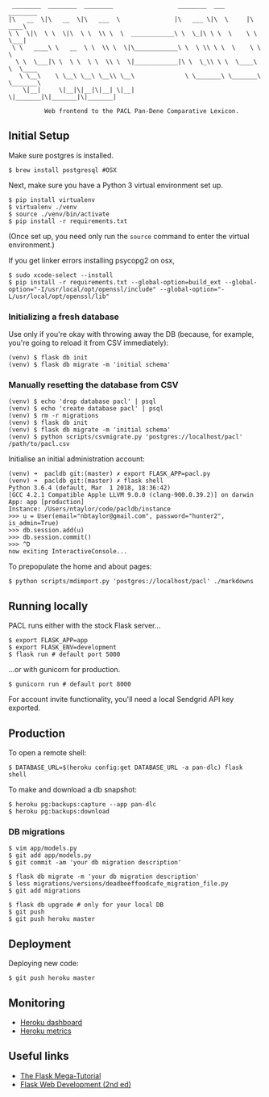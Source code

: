```
 ________  ________  ________                  ________  ___       ________     
|\   __  \|\   __  \|\   ___  \               |\   ___ \|\  \     |\   ____\    
\ \  \|\  \ \  \|\  \ \  \\ \  \  ____________\ \  \_|\ \ \  \    \ \  \___|    
 \ \   ____\ \   __  \ \  \\ \  \|\____________\ \  \ \\ \ \  \    \ \  \       
  \ \  \___|\ \  \ \  \ \  \\ \  \|____________|\ \  \_\\ \ \  \____\ \  \____  
   \ \__\    \ \__\ \__\ \__\\ \__\              \ \_______\ \_______\ \_______\
    \|__|     \|__|\|__|\|__| \|__|               \|_______|\|_______|\|_______|
                                                                                
          Web frontend to the PACL Pan-Dene Comparative Lexicon.
```

## Initial Setup

Make sure postgres is installed.

```
$ brew install postgresql #OSX
```

Next, make sure you have a Python 3 virtual environment set up.

```
$ pip install virtualenv 
$ virtualenv ./venv
$ source ./venv/bin/activate
$ pip install -r requirements.txt
```

(Once set up, you need only run the `source` command to enter the virtual
environment.)

If you get linker errors installing psycopg2 on osx,
```
$ sudo xcode-select --install
$ pip install -r requirements.txt --global-option=build_ext --global-option="-I/usr/local/opt/openssl/include" --global-option="-L/usr/local/opt/openssl/lib"
```

### Initializing a fresh database

Use only if you're okay with throwing away the DB (because, for example,
you're going to reload it from CSV immediately):

```
(venv) $ flask db init
(venv) $ flask db migrate -m 'initial schema'
```

### Manually resetting the database from CSV


```
(venv) $ echo 'drop database pacl' | psql
(venv) $ echo 'create database pacl' | psql
(venv) $ rm -r migrations
(venv) $ flask db init
(venv) $ flask db migrate -m 'initial schema'
(venv) $ python scripts/csvmigrate.py 'postgres://localhost/pacl' /path/to/pacl.csv
```

Initialise an initial administration account:

```
(venv) ➜  pacldb git:(master) ✗ export FLASK_APP=pacl.py
(venv) ➜  pacldb git:(master) ✗ flask shell
Python 3.6.4 (default, Mar  1 2018, 18:36:42)
[GCC 4.2.1 Compatible Apple LLVM 9.0.0 (clang-900.0.39.2)] on darwin
App: app [production]
Instance: /Users/ntaylor/code/pacldb/instance
>>> u = User(email="nbtaylor@gmail.com", password="hunter2", is_admin=True)
>>> db.session.add(u)
>>> db.session.commit()
>>> ^D
now exiting InteractiveConsole...
```

To prepopulate the home and about pages:

```
$ python scripts/mdimport.py 'postgres://localhost/pacl' ./markdowns
```

## Running locally 

PACL runs either with the stock Flask server...

```
$ export FLASK_APP=app
$ export FLASK_ENV=development
$ flask run # default port 5000
```

...or with gunicorn for production.
```
$ gunicorn run # default port 8000
```

For account invite functionality, you'll need a local Sendgrid API key
exported.

## Production

To open a remote shell:

```
$ DATABASE_URL=$(heroku config:get DATABASE_URL -a pan-dlc) flask shell
```

To make and download a db snapshot:

```
$ heroku pg:backups:capture --app pan-dlc
$ heroku pg:backups:download
```

### DB migrations

```
$ vim app/models.py
$ git add app/models.py
$ git commit -am 'your db migration description'

$ flask db migrate -m 'your db migration description'
$ less migrations/versions/deadbeeffoodcafe_migration_file.py
$ git add migrations

$ flask db upgrade # only for your local DB
$ git push
$ git push heroku master
```

## Deployment 

Deploying new code:

```
$ git push heroku master
```

## Monitoring 

- [Heroku dashboard](https://dashboard.heroku.com/apps/pan-dlc)
- [Heroku metrics](https://dashboard.heroku.com/apps/pan-dlc/metrics/web)

## Useful links

- [The Flask Mega-Tutorial](https://blog.miguelgrinberg.com/post/the-flask-mega-tutorial-part-i-hello-world)
- [Flask Web Development (2nd ed)](https://www.oreilly.com/library/view/flask-web-development/9781491991725/)
